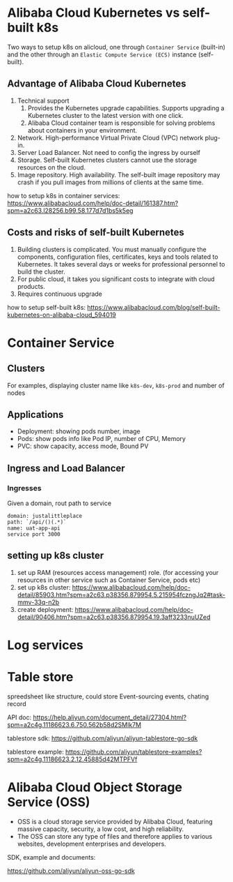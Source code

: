# Alibaba Cloud Kubernetes vs self-built  k8s

Two ways to setup k8s on alicloud, one through `Container Service` (built-in) and the other through an `Elastic Compute Service (ECS)` instance (self-built). 

## Advantage of Alibaba Cloud Kubernetes
1. Technical support	
    1. Provides the Kubernetes upgrade capabilities. Supports upgrading a Kubernetes cluster to the latest version with one click.
    2. Alibaba Cloud container team is responsible for solving problems about containers in your environment.
1. Network. High-performance Virtual Private Cloud (VPC) network plug-in.
2. Server Load Balancer. Not need to config the ingress by ourself
3. Storage. Self-built Kubernetes clusters cannot use the storage resources on the cloud.
4. Image repository. High availability. The self-built image repository may crash if you pull images from millions of clients at the same time.

how to setup k8s in container services: https://www.alibabacloud.com/help/doc-detail/161387.htm?spm=a2c63.l28256.b99.58.177d7d1bs5k5eg

## Costs and risks of self-built Kubernetes
1. Building clusters is complicated. You must manually configure the components, configuration files, certificates, keys and tools related to Kubernetes. It takes several days or weeks for professional personnel to build the cluster.
2. For public cloud, it takes you significant costs to integrate with cloud products.
3. Requires continuous upgrade

how to setup self-built k8s: https://www.alibabacloud.com/blog/self-built-kubernetes-on-alibaba-cloud_594019

# Container Service

## Clusters
For examples, displaying cluster name like `k8s-dev`, `k8s-prod` and number of nodes

## Applications
- Deployment: showing pods number, image
- Pods: show pods info like Pod IP, number of CPU, Memory
- PVC: show capacity, access mode, Bound PV

## Ingress and Load Balancer
### Ingresses
Given a domain, rout path to service
```
domain: justalittleplace 
path: `/api/()(.*)` 
name: uat-app-api
service port 3000
```

## setting up k8s cluster
1. set up RAM (resources access management) role.  (for accessing your resources in other service such as Container Service, pods etc)
2. set up k8s cluster: https://www.alibabacloud.com/help/doc-detail/85903.htm?spm=a2c63.p38356.879954.5.215954fczngJq2#task-mmv-33q-n2b
3. create deployment: https://www.alibabacloud.com/help/doc-detail/90406.htm?spm=a2c63.p38356.879954.19.3aff3233nuUZed

# Log services

# Table store
spreedsheet like structure, could store Event-sourcing events, chating record

API doc:
https://help.aliyun.com/document_detail/27304.html?spm=a2c4g.11186623.6.750.562b58d2SMlk7M

tablestore sdk:
https://github.com/aliyun/aliyun-tablestore-go-sdk

tablestore example:
https://github.com/aliyun/tablestore-examples?spm=a2c4g.11186623.2.12.45885d42MTPFVf

# Alibaba Cloud Object Storage Service (OSS)
- OSS is a cloud storage service provided by Alibaba Cloud, featuring massive capacity, security, a low cost, and high reliability.
- The OSS can store any type of files and therefore applies to various websites, development enterprises and developers.

SDK, example and documents:

https://github.com/aliyun/aliyun-oss-go-sdk
